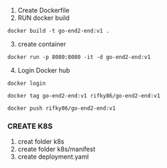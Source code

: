 
1. Create Dockerfile 
2. RUN docker build
```azure
docker build -t go-end2-end:v1 .
```
3. create container
```azure
docker run -p 8080:8080 -it -d go-end2-end:v1 
```


4. Login Docker hub 

```azure
docker login
```
```
docker tag go-end2-end:v1 rifky86/go-end2-end:v1
```
```azure
docker push rifky86/go-end2-end:v1
```



### CREATE K8S

1. creat folder k8s
2. create folder k8s/manifest 
3. create deployment.yaml


